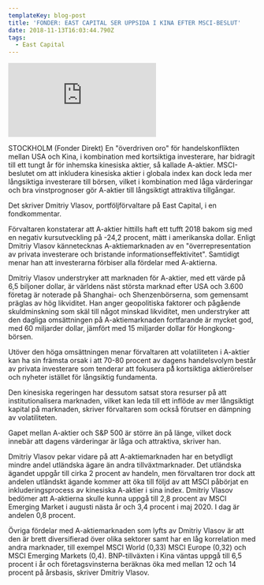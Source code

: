 ```yaml
---
templateKey: blog-post
title: 'FONDER: EAST CAPITAL SER UPPSIDA I KINA EFTER MSCI-BESLUT'
date: 2018-11-13T16:03:44.790Z
tags:
  - East Capital
---
```

<div class="embed-responsive embed-responsive-16by9"><iframe class="embed-responsive-item" src="https://www.youtube.com/embed/JKdsiRhujFA?rel=0" frameborder="0" allowfullscreen></iframe></div>

STOCKHOLM (Fonder Direkt) En "överdriven oro" för handelskonflikten mellan USA och Kina, i kombination med kortsiktiga investerare, har bidragit till ett tungt år för inhemska kinesiska aktier, så kallade A-aktier. MSCI-beslutet om att inkludera kinesiska aktier i globala index kan dock leda mer långsiktiga investerare till börsen, vilket i kombination med låga värderingar och bra vinstprognoser gör A-aktier till långsiktigt attraktiva tillgångar.

Det skriver Dmitriy Vlasov, portföljförvaltare på East Capital, i en fondkommentar.

Förvaltaren konstaterar att A-aktier hittills haft ett tufft 2018 bakom sig med en negativ kursutveckling på -24,2 procent, mätt i amerikanska dollar. Enligt Dmitriy Vlasov kännetecknas A-aktiemarknaden av en "överrepresentation av privata investerare och bristande informationseffektivitet". Samtidigt menar han att investerarna förbiser alla fördelar med A-aktierna. 

Dmitriy Vlasov understryker att marknaden för A-aktier, med ett värde på 6,5 biljoner dollar, är världens näst största marknad efter USA och 3.600 företag är noterade på Shanghai- och Shenzenbörserna, som gemensamt präglas av hög likviditet. Han anger geopolitiska faktorer och pågående skuldminskning som skäl till något minskad likviditet, men understryker att den dagliga omsättningen på A-aktiemarknaden fortfarande är mycket god, med 60 miljarder dollar, jämfört med 15 miljarder dollar för Hongkong-börsen.

Utöver den höga omsättningen menar förvaltaren att volatiliteten i A-aktier kan ha sin främsta orsak i att 70-80 procent av dagens handelsvolym består av privata investerare som tenderar att fokusera på̊ kortsiktiga aktierörelser och nyheter istället för långsiktig fundamenta.  

Den kinesiska regeringen har dessutom satsat stora resurser på att institutionalisera marknaden, vilket kan leda till ett inflöde av mer långsiktigt kapital på marknaden, skriver förvaltaren som också förutser en dämpning av volatiliteten.

Gapet mellan A-aktier och S&P 500 är större än på länge, vilket dock innebär att dagens värderingar är låga och attraktiva, skriver han.

Dmitriy Vlasov pekar vidare på att A-aktiemarknaden har en betydligt mindre andel utländska ägare än andra tillväxtmarknader. Det utländska ägandet uppgår till cirka 2 procent av handeln, men förvaltaren tror dock att andelen utländskt ägande kommer att öka till följd av att MSCI påbörjat en inkluderingsprocess av kinesiska A-aktier i sina index. Dmitriy Vlasov bedömer att A-aktierna skulle kunna uppgå till 2,8 procent av MSCI Emerging Market i augusti nästa år och 3,4 procent i maj 2020. I dag är andelen 0,8 procent.

Övriga fördelar med A-aktiemarknaden som lyfts av Dmitriy Vlasov är att den är brett diversifierad över olika sektorer samt har en låg korrelation med andra marknader, till exempel MSCI World (0,33) MSCI Europe (0,32) och MSCI Emerging Markets (0,4). BNP-tillväxten i Kina väntas uppgå till 6,5 procent i år och företagsvinsterna beräknas öka med mellan 12 och 14 procent på årsbasis, skriver Dmitriy Vlasov.
